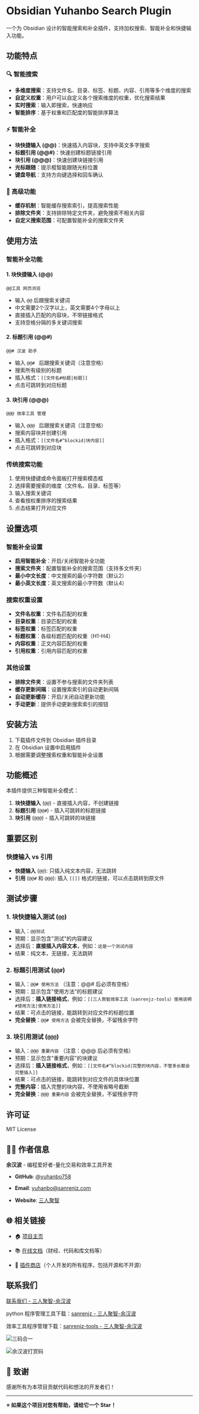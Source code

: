 # Obsidian Yuhanbo Search Plugin

一个为 Obsidian 设计的智能搜索和补全插件，支持加权搜索、智能补全和快捷输入功能。

## 功能特点

### 🔍 智能搜索
- **多维度搜索**：支持文件名、目录、标签、标题、内容、引用等多个维度的搜索
- **自定义权重**：用户可以自定义各个搜索维度的权重，优化搜索结果
- **实时搜索**：输入即搜索，快速响应
- **智能排序**：基于权重和匹配度的智能排序算法

### ⚡ 智能补全
- **块快捷输入 (@@)**：快速插入内容块，支持中英文多字搜索
- **标题引用 (@@#)**：快速创建标题链接引用
- **块引用 (@@@)**：快速创建块链接引用
- **光标跟随**：提示框智能跟随光标位置
- **键盘导航**：支持方向键选择和回车确认

### 🎯 高级功能
- **缓存机制**：智能缓存搜索索引，提高搜索性能
- **排除文件夹**：支持排除特定文件夹，避免搜索不相关内容
- **自定义搜索范围**：可配置智能补全的搜索文件夹

## 使用方法

### 智能补全功能

#### 1. 块快捷输入 (@@)
```
@@工具 网页浏览
```
- 输入 `@@` 后跟搜索关键词
- 中文需要2个汉字以上，英文需要4个字母以上
- 直接插入匹配的内容块，不带链接格式
- 支持空格分隔的多关键词搜索

#### 2. 标题引用 (@@#)
```
@@# 汉波 助手
```
- 输入 `@@# ` 后跟搜索关键词（注意空格）
- 搜索所有级别的标题
- 插入格式：`[[文件名#标题|标题]]`
- 点击可跳转到对应标题

#### 3. 块引用 (@@@)
```
@@@ 效率工具 管理
```
- 输入 `@@@ ` 后跟搜索关键词（注意空格）
- 搜索内容块并创建引用
- 插入格式：`[[文件名#^blockid|块内容]]`
- 点击可跳转到对应块

### 传统搜索功能
1. 使用快捷键或命令面板打开搜索模态框
2. 选择需要搜索的维度（文件名、目录、标签等）
3. 输入搜索关键词
4. 查看按权重排序的搜索结果
5. 点击结果打开对应文件

## 设置选项

### 智能补全设置
- **启用智能补全**：开启/关闭智能补全功能
- **搜索文件夹**：配置智能补全的搜索范围（支持多文件夹）
- **最小中文长度**：中文搜索的最小字符数（默认2）
- **最小英文长度**：英文搜索的最小字符数（默认4）

### 搜索权重设置
- **文件名权重**：文件名匹配的权重
- **目录权重**：目录匹配的权重
- **标签权重**：标签匹配的权重
- **标题权重**：各级标题匹配的权重（H1-H4）
- **内容权重**：正文内容匹配的权重
- **引用权重**：引用内容匹配的权重

### 其他设置
- **排除文件夹**：设置不参与搜索的文件夹列表
- **缓存更新间隔**：设置搜索索引的自动更新间隔
- **自动更新缓存**：开启/关闭自动更新功能
- **手动更新**：提供手动更新搜索索引的按钮

## 安装方法

1. 下载插件文件到 Obsidian 插件目录
2. 在 Obsidian 设置中启用插件
3. 根据需要调整搜索权重和智能补全设置


## 功能概述

本插件提供三种智能补全模式：

1. **块快捷输入** (`@@`) - 直接插入内容，不创建链接
2. **标题引用** (`@@#`) - 插入可跳转的标题链接  
3. **块引用** (`@@@`) - 插入可跳转的块链接

## 重要区别

### 快捷输入 vs 引用
- **快捷输入** (`@@`): 只插入纯文本内容，无法跳转
- **引用** (`@@#` 和 `@@@`): 插入 `[[]]` 格式的链接，可以点击跳转到原文件

## 测试步骤

### 1. 块快捷输入测试 (`@@`)
- 输入：`@@测试`
- 预期：显示包含"测试"的内容建议
- 选择后：**直接插入内容文本**，例如：`这是一个测试内容`
- 结果：纯文本，无链接，无法跳转

### 2. 标题引用测试 (`@@#`)
- 输入：`@@# 使用方法` （注意：@@# 后必须有空格）
- 预期：显示包含"使用方法"的标题建议
- 选择后：**插入链接格式**，例如：`[[三人聚智效率工具（sanrenjz-tools）使用说明#使用方法|使用方法]]`
- 结果：可点击的链接，能跳转到对应文件的标题位置
- **完全替换**：`@@# 使用方法` 会被完全替换，不留残余字符

### 3. 块引用测试 (`@@@`)
- 输入：`@@@ 重要内容` （注意：@@@ 后必须有空格）
- 预期：显示包含"重要内容"的块建议
- 选择后：**插入链接格式**，例如：`[[文件名#^blockid|完整的块内容，不管多长都会完整插入]]`
- 结果：可点击的链接，能跳转到对应文件的具体块位置
- **完整内容**：插入完整的块内容，不使用省略号截断
- **完全替换**：`@@@ 重要内容` 会被完全替换，不留残余字符


## 许可证

MIT License

## 👨‍💻 作者信息

**余汉波** - 编程爱好者-量化交易和效率工具开发

- **GitHub**: [@yuhanbo758](https://github.com/yuhanbo758)

- **Email**: yuhanbo@sanrenjz.com

- **Website**: [三人聚智](https://www.sanrenjz.com)

## 🌐 相关链接

- 🏠 [项目主页](https://www.sanrenjz.com)

- 📚 [在线文档](https://docs.sanrenjz.com)（财经、代码和库文档等）

- 🛒 [插件商店](https://shop.sanrenjz.com)（个人开发的所有程序，包括开源和不开源）


## 联系我们

[联系我们 - 三人聚智-余汉波](https://www.sanrenjz.com/contact_us/)

python 程序管理工具下载：[sanrenjz - 三人聚智-余汉波](https://www.sanrenjz.com/sanrenjz/)

效率工具程序管理下载：[sanrenjz-tools - 三人聚智-余汉波](https://www.sanrenjz.com/sanrenjz-tools/)

![三码合一](https://gdsx.sanrenjz.com/image/sanrenjz_yuhanbolh_yuhanbo758.png?imageSlim&t=1ab9b82c-e220-8022-beff-e265a194292a)

![余汉波打赏码](https://gdsx.sanrenjz.com/image/%E6%89%93%E8%B5%8F%E7%A0%81%E5%90%88%E4%B8%80.png?imageSlim)

## 🙏 致谢

感谢所有为本项目贡献代码和想法的开发者们！

---
**⭐ 如果这个项目对您有帮助，请给它一个 Star！**

